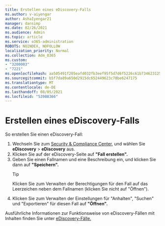 ```yaml
---
title: Erstellen eines eDiscovery-Falls
ms.author: v-aiyengar
author: AshaIyengar21
manager: dansimp
ms.date: 02/26/2021
ms.audience: Admin
ms.topic: article
ms.service: o365-administration
ROBOTS: NOINDEX, NOFOLLOW
localization_priority: Normal
ms.collection: Adm_O365
ms.custom:
- "3200003"
- "7221"
ms.openlocfilehash: aa505491f205eafd032fb3eef95f5d7d6f5226c61b73462312573789745258fc
ms.sourcegitcommit: b5f7da89a650d2915dc652449623c78be6247175
ms.translationtype: MT
ms.contentlocale: de-DE
ms.lasthandoff: 08/05/2021
ms.locfileid: "53988366"
---
```

# <a name="create-an-ediscovery-case"></a>Erstellen eines eDiscovery-Falls

So erstellen Sie einen eDiscovery-Fall:

1. Wechseln Sie zum [Security & Compliance Center,](https://go.microsoft.com/fwlink/p/?linkid=2077143) und wählen Sie **eDiscovery**  >  **eDiscovery** aus.
1. Klicken Sie auf der eDiscovery-Seite auf **"Fall erstellen".**
1. Geben Sie einen Fallnamen und eine Beschreibung ein, und klicken Sie dann auf **"Speichern".**
    > [!TIP]
    >Klicken Sie zum Verwalten der Berechtigungen für den Fall auf das Leerzeichen neben dem Fallnamen (klicken Sie nicht auf "Öffnen").
1. Klicken Sie zum Verwalten der Einstellungen für "Anhalten", "Suchen" und "Exportieren" für diesen Fall auf **"Öffnen".**

Ausführliche Informationen zur Funktionsweise von eDiscovery-Fällen mit Inhalten finden Sie unter [eDiscovery-Fälle.](https://go.microsoft.com/fwlink/?linkid=2101589)
